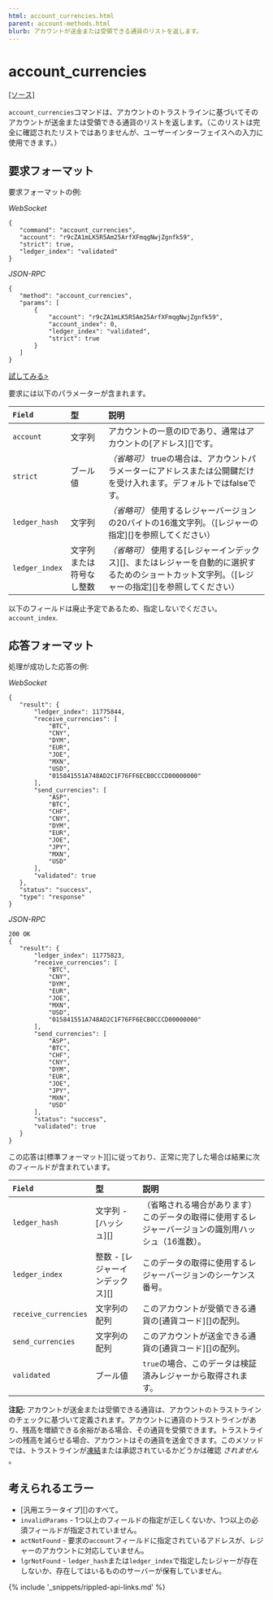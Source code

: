 ```yaml
---
html: account_currencies.html
parent: account-methods.html
blurb: アカウントが送金または受領できる通貨のリストを返します。
---
```

# account_currencies
[[ソース]](https://github.com/ripple/rippled/blob/df966a9ac6dd986585ecccb206aff24452e41a30/src/ripple/rpc/handlers/AccountCurrencies.cpp "Source")

`account_currencies`コマンドは、アカウントのトラストラインに基づいてそのアカウントが送金または受領できる通貨のリストを返します。（このリストは完全に確認されたリストではありませんが、ユーザーインターフェイスへの入力に使用できます。）

## 要求フォーマット
要求フォーマットの例:

<!-- MULTICODE_BLOCK_START -->

*WebSocket*

```
{
   "command": "account_currencies",
   "account": "r9cZA1mLK5R5Am25ArfXFmqgNwjZgnfk59",
   "strict": true,
   "ledger_index": "validated"
}
```

*JSON-RPC*

```
{
   "method": "account_currencies",
   "params": [
       {
           "account": "r9cZA1mLK5R5Am25ArfXFmqgNwjZgnfk59",
           "account_index": 0,
           "ledger_index": "validated",
           "strict": true
       }
   ]
}
```

<!-- MULTICODE_BLOCK_END -->

[試してみる>](websocket-api-tool.html#account_currencies)

要求には以下のパラメーターが含まれます。

| `Field`        | 型                       | 説明                    |
|:---------------|:---------------------------|:-------------------------------|
| `account`      | 文字列                     | アカウントの一意のIDであり、通常はアカウントの[アドレス][]です。 |
| `strict`       | ブール値                    | _（省略可）_ trueの場合は、アカウントパラメーターにアドレスまたは公開鍵だけを受け入れます。デフォルトではfalseです。 |
| `ledger_hash`  | 文字列                     | _（省略可）_ 使用するレジャーバージョンの20バイトの16進文字列。（[レジャーの指定][]を参照してください） |
| `ledger_index` | 文字列または符号なし整数 | _（省略可）_ 使用する[レジャーインデックス][]、またはレジャーを自動的に選択するためのショートカット文字列。（[レジャーの指定][]を参照してください） |

以下のフィールドは廃止予定であるため、指定しないでください。`account_index`.

## 応答フォーマット

処理が成功した応答の例:

<!-- MULTICODE_BLOCK_START -->

*WebSocket*

```
{
   "result": {
       "ledger_index": 11775844,
       "receive_currencies": [
           "BTC",
           "CNY",
           "DYM",
           "EUR",
           "JOE",
           "MXN",
           "USD",
           "015841551A748AD2C1F76FF6ECB0CCCD00000000"
       ],
       "send_currencies": [
           "ASP",
           "BTC",
           "CHF",
           "CNY",
           "DYM",
           "EUR",
           "JOE",
           "JPY",
           "MXN",
           "USD"
       ],
       "validated": true
   },
   "status": "success",
   "type": "response"
}
```

*JSON-RPC*

```
200 OK
{
   "result": {
       "ledger_index": 11775823,
       "receive_currencies": [
           "BTC",
           "CNY",
           "DYM",
           "EUR",
           "JOE",
           "MXN",
           "USD",
           "015841551A748AD2C1F76FF6ECB0CCCD00000000"
       ],
       "send_currencies": [
           "ASP",
           "BTC",
           "CHF",
           "CNY",
           "DYM",
           "EUR",
           "JOE",
           "JPY",
           "MXN",
           "USD"
       ],
       "status": "success",
       "validated": true
   }
}
```

<!-- MULTICODE_BLOCK_END -->

この応答は[標準フォーマット][]に従っており、正常に完了した場合は結果に次のフィールドが含まれています。

| `Field`              | 型                       | 説明              |
|:---------------------|:---------------------------|:-------------------------|
| `ledger_hash`        | 文字列 - [ハッシュ][]          | （省略される場合があります）このデータの取得に使用するレジャーバージョンの識別用ハッシュ（16進数）。 |
| `ledger_index`       | 整数 - [レジャーインデックス][] | このデータの取得に使用するレジャーバージョンのシーケンス番号。 |
| `receive_currencies` | 文字列の配列           | このアカウントが受領できる通貨の[通貨コード][]の配列。 |
| `send_currencies`    | 文字列の配列           | このアカウントが送金できる通貨の[通貨コード][]の配列。 |
| `validated`          | ブール値                    | `true`の場合、このデータは検証済みレジャーから取得されます。 |

**注記:** アカウントが送金または受領できる通貨は、アカウントのトラストラインのチェックに基づいて定義されます。アカウントに通貨のトラストラインがあり、残高を増額できる余裕がある場合、その通貨を受領できます。トラストラインの残高を減らせる場合、アカウントはその通貨を送金できます。このメソッドでは、トラストラインが[凍結](freezes.html)または承認されているかどうかは確認 _されません_ 。

## 考えられるエラー

* [汎用エラータイプ][]のすべて。
* `invalidParams` - 1つ以上のフィールドの指定が正しくないか、1つ以上の必須フィールドが指定されていません。
* `actNotFound` - 要求の`account`フィールドに指定されているアドレスが、レジャーのアカウントに対応していません。
* `lgrNotFound` - `ledger_hash`または`ledger_index`で指定したレジャーが存在しないか、存在してはいるもののサーバーが保有していません。


{% include '_snippets/rippled-api-links.md' %}
